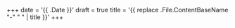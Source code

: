 +++
date = '{{ .Date }}'
draft = true
title = '{{ replace .File.ContentBaseName "-" " " | title }}'
+++

<script src="https://formspree.io/js/formbutton-v1.min.js" defer></script>
<script>
  /* paste this line in verbatim */
  window.formbutton=window.formbutton||function(){(formbutton.q=formbutton.q||[]).push(arguments)};
  /* customize formbutton below*/     
  formbutton("create", {
    action: "https://formspree.io/f/xrbqprze",
    title: "👋 Submit your feedback",
    fields: [
      {
        type: "text",      
        label: "Name:", 
        name: "name",
        required: true,
        placeholder: "your name"
      },
      { 
        type: "email", 
        label: "Email:", 
        name: "email",
        required: true,
        placeholder: "your@email.com"
      },
      {
        type: "textarea",
        label: "Message:",
        name: "message",
        placeholder: "What's on your mind?",
      },
      { type: "submit", value: "Submit" }      
    ],
    styles: {
      title: {
        backgroundColor: "#04a5e5"
      },
      button: {
        backgroundColor: "#4b4e67"
      },
      // OVERRIDE BACKGROUND COLOR HERE:
      shim: {
        backgroundColor: "rgba(0, 0, 255, 0.2)"
      }
    },
    initiallyVisible: false
  });
</script>

